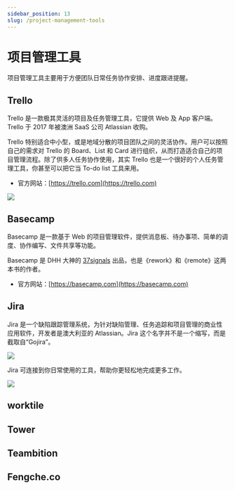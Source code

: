 ```yaml
---
sidebar_position: 13
slug: /project-management-tools
---
```


# 项目管理工具



项目管理工具主要用于方便团队日常任务协作安排、进度跟进提醒。




## Trello

Trello 是一款极其灵活的项目及任务管理工具，它提供 Web 及 App 客户端。Trello 于 2017 年被澳洲 SaaS 公司 Atlassian 收购。

Trello 特别适合中小型，或是地域分散的项目团队之间的灵活协作。用户可以按照自己的需求对 Trello 的 Board、List 和 Card 进行组织，从而打造适合自己的项目管理流程。除了供多人任务协作使用，其实 Trello 也是一个很好的个人任务管理工具，你甚至可以把它当 To-do list 工具来用。

- 官方网站：[https://trello.com](https://trello.com)



![](https://static.getiot.tech/trello-board.png#center)



## Basecamp

Basecamp 是一款基于 Web 的项目管理软件，提供消息板、待办事项、简单的调度、协作编写、文件共享等功能。

Basecamp 是 DHH 大神的 [37signals](https://37signals.com) 出品，也是《rework》和《remote》这两本书的作者。

- 官方网站：[https://basecamp.com](https://basecamp.com)



## Jira

Jira 是一个缺陷跟踪管理系统，为针对缺陷管理、任务追踪和项目管理的商业性应用软件，开发者是澳大利亚的 Atlassian。Jira 这个名字并不是一个缩写，而是截取自“Gojira”。

![](https://static.getiot.tech/jira-next-gen-roadmap.png#center)

Jira 可连接到你日常使用的工具，帮助你更轻松地完成更多工作。

![](https://static.getiot.tech/jira-connect-tools.png#center)

## worktile



## Tower



## Teambition



## Fengche.co

